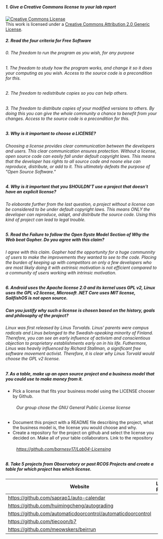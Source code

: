 ##### 1. Give a Creative Commons license to your lab report
<a rel="license" href="http://creativecommons.org/licenses/by/2.0/"><img alt="Creative Commons License" style="border-width:0" src="https://i.creativecommons.org/l/by/2.0/88x31.png" /></a><br />This work is licensed under a <a rel="license" href="http://creativecommons.org/licenses/by/2.0/">Creative Commons Attribution 2.0 Generic License</a>.
##### 2. Read the four criteria for Free Software
###### 0. The freedom to run the program as you wish, for any purpose
###### 1. The freedom to study how the program works, and change it so it does your computing as you wish. Access to the source code is a precondition for this.
###### 2. The freedom to redistribute copies so you can help others.
###### 3. The freedom to distribute copies of your modified versions to others. By doing this you can give the whole community a chance to benefit from your changes. Access to the source code is a precondition for this.
##### 3. Why is it important to choose a LICENSE?
###### Choosing a license provides clear communication between the developers and users. This clear communication ensures protection. Without a license, open source code can easily fall under default copyright laws. This means that the developer has rights to all source code and noone else can reproduce, distribute, or add to it. This ultimately defeats the purpose of "Open Source Software."
##### 4. Why is it important that you SHOULDN'T use a project that doesn't have an explicit license?
###### To eloborate further from the last question, a project without a license can be considered to be under default copyright laws. This means ONLY the developer can reproduce, adapt, and distribute the source code. Using this kind of project can lead to legal trouble.
##### 5. Read the Failure to follow the Open Syste Model Section of Why the Web beat Gopher. Do you agree with this claim?
###### I agree with this claim. Gopher had the opportunity for a huge communnity of users to make the improvements they wanted to see to the code. Placing the burden of keeping up with competitors on only a few developers who are most likely doing it with extrinsic motivation is not efficient compared to a community of users working with intrinsic motivation.
##### 6. Android uses the Apache license 2.0 and its kernel uses GPL v2, Linux uses the GPL v2 license, Microsoft .NET Core uses MIT license, SailfishOS is not open source.
##### Can you justify why such a license is chosen based on the history, goals and philosophy of the project?
###### Linux was first released by Linus Torvalds. Linus' parents were campus radicals and Linus belonged to the Swedish-speaking minority of Finland. Therefore, you can see an early influence of activism and conscientious objection to proprietary establishments early on in his life. Futhermore, Linus was heavily influenced by Richard Stallman, a significant free software movement activist. Therefore, it is clear why Linus Torvald would choose the GPL v2 license.
##### 7. As a table, make up an open source project and a business model that you could use to make money from it.
* Pick a license that fits your business model using the LICENSE chooser by Github.
###### &nbsp;&nbsp;&nbsp;&nbsp;&nbsp;&nbsp;&nbsp;&nbsp; Our group chose the GNU General Public License license
* Document this project with a README file describing the project, what the business model is, the license you would choose and why.
* Create a repository for the project on github and select the license you decided on. Make all of your table collaborators. Link to the repository
###### &nbsp;&nbsp;&nbsp;&nbsp;&nbsp;&nbsp;&nbsp;&nbsp; https://github.com/barnesv17/Lab04-Licensing
##### 8. Take 5 projects from Observatory or past RCOS Projects and create a table for which project has which license.
| Website                                                       | License Present | License   |
| --------------------------------------------------------------|:---------------:| ---------:|
| https://github.com/saprap1/auto-calendar                      | Yes             | MIT       |
| https://github.com/huimingcheng/autograding                   | Yes             | MIT       |
| https://github.com/automaticdoorcontrol/automaticdoorcontrol  | Yes             | MIT       |
| https://github.com/tiecoon/b7                                 | Yes             | Copyright |
| https://github.com/meowskers/beirrun                          | Yes             | MIT       |
